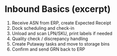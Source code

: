 # Inbound Basics (excerpt)
1) Receive ASN from ERP, create Expected Receipt
2) Dock scheduling and check-in
3) Unload and scan LPN/SKU, print labels if needed
4) Quality check / discrepancy handling
5) Create Putaway tasks and move to storage bins
6) Confirm and send GRN back to ERP
